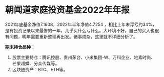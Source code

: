 # 朝闻道家庭投资基金2022年年报

2021年底基金净值7.1608，2022年半年净值4.7254 ，相比上年末浮亏约34%，是有投资记录以来最惨的一年，几乎买什么亏什么。大环境不好，自己的买入也很有问题，明年需要重新整理再出发。诸事烦杂，这里就不详细分析了。

**期末持仓品种：**

1. 股票主要持仓：腾讯控股、贵州茅台、小米集团-W、万科企业、地素时尚、芒果超媒、分众传媒等。
2. 区块链资产：BTC、ETH等。